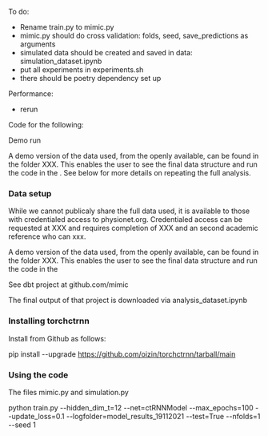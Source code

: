 
To do:

* Rename train.py to mimic.py
* mimic.py should do cross validation: folds, seed, save_predictions as arguments
* simulated data should be created and saved in data: simulation_dataset.ipynb
* put all experiments in experiments.sh
* there should be poetry dependency set up

Performance:  
* rerun

Code for the following:

<graph>

Demo run

A demo version of the data used, from the openly available, can be found in the folder XXX. This
enables the user to see the final data structure and run the code in the . See below for more 
details on repeating the full analysis. 

### Data setup

While we cannot publicaly share the full data used, it is available to those with
credentialed access to physionet.org. Credentialed access can be requested at XXX and requires
completion of XXX and an second academic reference who can xxx. 

A demo version of the data used, from the openly available, can be found in the folder XXX. This
enables the user to see the final data structure and run the code in the 

See dbt project at github.com/mimic

The final output of that project is downloaded via analysis_dataset.ipynb

### Installing torchctrnn
    
Install from Github as follows:
        
pip install --upgrade https://github.com/oizin/torchctrnn/tarball/main
    
### Using the code
    
The files mimic.py and simulation.py
    
python train.py --hidden_dim_t=12 --net=ctRNNModel --max_epochs=100 --update_loss=0.1 --logfolder=model_results_19112021 --test=True --nfolds=1 --seed 1


